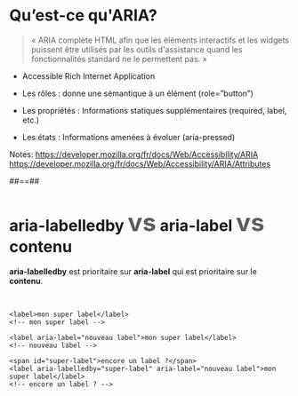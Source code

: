 <!-- .slide: class="with-code-bg-dark" -->

# Qu’est-ce qu'ARIA?


<blockquote>
&laquo; ARIA complète HTML afin que les éléments interactifs et les widgets puissent être utilisés par les outils d'assistance quand les fonctionnalités standard ne le permettent pas. &raquo;
</blockquote>

* Accessible Rich Internet Application

* Les rôles : donne une sémantique à un élément (role=”button”)
* Les propriétés : Informations statiques supplémentaires (required, label, etc.)
* Les états : Informations amenées à évoluer (aria-pressed)

Notes:
https://developer.mozilla.org/fr/docs/Web/Accessibility/ARIA
https://developer.mozilla.org/fr/docs/Web/Accessibility/ARIA/Attributes

##==##
<!-- .slide -->

<h1>aria-labelledby <span style="font-size: 44px; opacity: 0.7;">vs</span> aria-label <span style="font-size: 44px; opacity: 0.7;">vs</span> contenu</h1>

**aria-labelledby** est prioritaire sur **aria-label** qui est prioritaire sur le **contenu**.

<br>

```
<label>mon super label</label>
<!-- mon super label -->

<label aria-label="nouveau label">mon super label</label>
<!-- nouveau label -->

<span id="super-label">encore un label ?</span>
<label aria-labelledby="super-label" aria-label="nouveau label">mon super label</label>
<!-- encore un label ? -->
```
